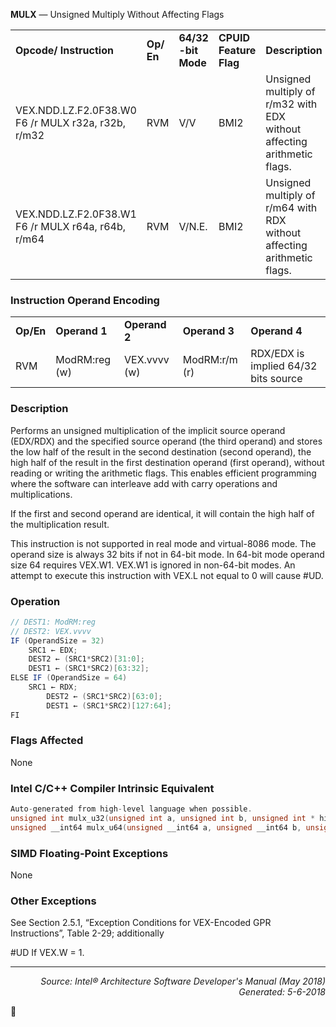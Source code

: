 <b>MULX</b> —  Unsigned Multiply Without Affecting Flags
<table>
	<tr>
		<td><b>Opcode/ Instruction</b></td>
		<td><b>Op/ En</b></td>
		<td><b>64/32 -bit Mode</b></td>
		<td><b>CPUID Feature Flag</b></td>
		<td><b>Description</b></td>
	</tr>
	<tr>
		<td>VEX.NDD.LZ.F2.0F38.W0 F6 /r MULX r32a, r32b, r/m32</td>
		<td>RVM</td>
		<td>V/V</td>
		<td>BMI2</td>
		<td>Unsigned multiply of r/m32 with EDX without affecting arithmetic flags.</td>
	</tr>
	<tr>
		<td>VEX.NDD.LZ.F2.0F38.W1 F6 /r MULX r64a, r64b, r/m64</td>
		<td>RVM</td>
		<td>V/N.E.</td>
		<td>BMI2</td>
		<td>Unsigned multiply of r/m64 with RDX without affecting arithmetic flags.</td>
	</tr>
</table>


### Instruction Operand Encoding
<table>
	<tr>
		<td><b>Op/En</b></td>
		<td><b>Operand 1</b></td>
		<td><b>Operand 2</b></td>
		<td><b>Operand 3</b></td>
		<td><b>Operand 4</b></td>
	</tr>
	<tr>
		<td>RVM</td>
		<td>ModRM:reg (w)</td>
		<td>VEX.vvvv (w)</td>
		<td>ModRM:r/m (r)</td>
		<td>RDX/EDX is implied 64/32 bits source</td>
	</tr>
</table>


### Description
Performs an unsigned multiplication of the implicit source operand (EDX/RDX) and the specified source operand
(the third operand) and stores the low half of the result in the second destination (second operand), the high half
of the result in the first destination operand (first operand), without reading or writing the arithmetic flags. This
enables efficient programming where the software can interleave add with carry operations and multiplications.

If the first and second operand are identical, it will contain the high half of the multiplication result.

This instruction is not supported in real mode and virtual-8086 mode. The operand size is always 32 bits if not in
64-bit mode. In 64-bit mode operand size 64 requires VEX.W1. VEX.W1 is ignored in non-64-bit modes. An attempt
to execute this instruction with VEX.L not equal to 0 will cause \#UD.

### Operation

```java
// DEST1: ModRM:reg
// DEST2: VEX.vvvv
IF (OperandSize = 32)
    SRC1 ← EDX;
    DEST2 ← (SRC1*SRC2)[31:0];
    DEST1 ← (SRC1*SRC2)[63:32];
ELSE IF (OperandSize = 64)
    SRC1 ← RDX;
        DEST2 ← (SRC1*SRC2)[63:0];
        DEST1 ← (SRC1*SRC2)[127:64];
FI
```
### Flags Affected

None

### Intel C/C++ Compiler Intrinsic Equivalent
```c
Auto-generated from high-level language when possible.
unsigned int mulx_u32(unsigned int a, unsigned int b, unsigned int * hi);
unsigned __int64 mulx_u64(unsigned __int64 a, unsigned __int64 b, unsigned __int64 * hi);
```
### SIMD Floating-Point Exceptions

None

### Other Exceptions
See Section 2.5.1, “Exception Conditions for VEX-Encoded GPR Instructions”, Table 2-29; additionally
<p>#UD
If VEX.W = 1.

 --- 
<p align="right"><i>Source: Intel® Architecture Software Developer's Manual (May 2018)<br>Generated: 5-6-2018</i></p>
